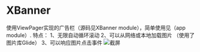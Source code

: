 # XBanner
使用ViewPager实现的广告栏（源码见XBanner module），简单使用见（app module）.
特点：
1、无限自动循环滚动
2、可以从网络或本地加载图片 （使用了图片库Glide）
3、可以响应图片点击事件
![截屏](http://ww3.sinaimg.cn/mw690/73036ef6gw1f6oq2m3t6rj20b90jfq46.jpg)



